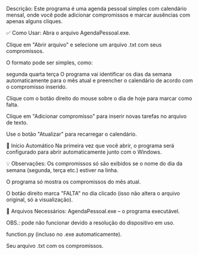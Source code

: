 Descrição:
Este programa é uma agenda pessoal simples com calendário mensal, onde você pode adicionar compromissos e marcar ausências com apenas alguns cliques.

✅ Como Usar:
Abra o arquivo AgendaPessoal.exe.

Clique em "Abrir arquivo" e selecione um arquivo .txt com seus compromissos.

O formato pode ser simples, como:

segunda
quarta
terça
O programa vai identificar os dias da semana automaticamente para o mês atual e preencher o calendário de acordo com o compromisso inserido.

Clique com o botão direito do mouse sobre o dia de hoje para marcar como falta.

Clique em "Adicionar compromisso" para inserir novas tarefas no arquivo de texto.

Use o botão "Atualizar" para recarregar o calendário.

🔄 Início Automático
Na primeira vez que você abrir, o programa será configurado para abrir automaticamente junto com o Windows.

💡 Observações:
Os compromissos só são exibidos se o nome do dia da semana (segunda, terça etc.) estiver na linha.

O programa só mostra os compromissos do mês atual.

O botão direito marca "FALTA" no dia clicado (isso não altera o arquivo original, só a visualização).

📁 Arquivos Necessários:
AgendaPessoal.exe – o programa executável.

OBS.: pode não funcionar devido a resolução do dispositivo em uso.

function.py (incluso no .exe automaticamente).

Seu arquivo .txt com os compromissos.
